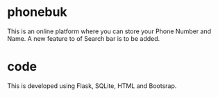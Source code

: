 # phonebuk
This is an online platform where you can store your Phone Number and Name. A new feature to of Search bar is to be added.

# code
This is developed using Flask, SQLite, HTML and Bootsrap.
